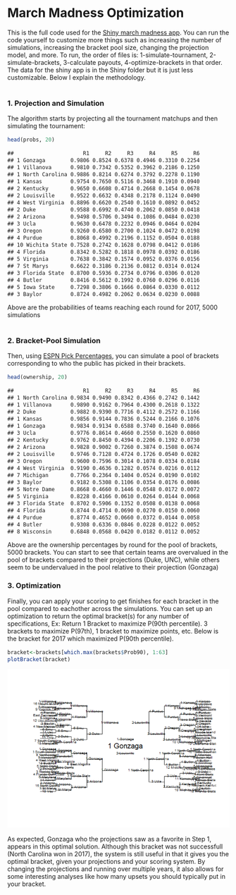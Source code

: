 # March Madness Optimization

This is the full code used for the [Shiny march madness app](https://bracketmath.shinyapps.io/ncaa/). You can run the code yourself to customize more things such as increasing the number of simulations, increasing the bracket pool size, changing the projection model, and more. To run, the order of files is: 1-simulate-tournament, 2-simulate-brackets, 3-calculate payouts, 4-optimize-brackets in that order. The data for the shiny app is in the Shiny folder but it is just less customizable. Below I explain the methodology. <br /> <br />

### 1. Projection and Simulation

The algorithm starts by projecting all the tournament matchups and then simulating the tournament:

``` r
head(probs, 20)
```

    ##                      R1     R2     R3     R4     R5     R6
    ## 1 Gonzaga        0.9806 0.8524 0.6378 0.4946 0.3310 0.2254
    ## 1 Villanova      0.9810 0.7342 0.5352 0.3962 0.2186 0.1250
    ## 1 North Carolina 0.9886 0.8214 0.6274 0.3792 0.2278 0.1190
    ## 1 Kansas         0.9754 0.7650 0.5116 0.3468 0.1910 0.0940
    ## 2 Kentucky       0.9650 0.6608 0.4714 0.2668 0.1454 0.0678
    ## 2 Louisville     0.9522 0.6632 0.4348 0.2178 0.1124 0.0490
    ## 4 West Virginia  0.8896 0.6620 0.2540 0.1610 0.0892 0.0452
    ## 2 Duke           0.9588 0.6992 0.4740 0.2062 0.0850 0.0418
    ## 2 Arizona        0.9498 0.5706 0.3494 0.1086 0.0484 0.0230
    ## 3 Ucla           0.9630 0.6478 0.2232 0.0946 0.0464 0.0204
    ## 3 Oregon         0.9260 0.6580 0.2700 0.1024 0.0472 0.0198
    ## 4 Purdue         0.8068 0.4992 0.2196 0.1152 0.0504 0.0188
    ## 10 Wichita State 0.7528 0.2742 0.1628 0.0798 0.0412 0.0186
    ## 4 Florida        0.8342 0.5282 0.1818 0.0978 0.0392 0.0186
    ## 5 Virginia       0.7638 0.3842 0.1574 0.0952 0.0376 0.0156
    ## 7 St Marys       0.6622 0.3186 0.2136 0.0812 0.0314 0.0124
    ## 3 Florida State  0.8700 0.5936 0.2734 0.0796 0.0306 0.0120
    ## 4 Butler         0.8416 0.5612 0.1992 0.0760 0.0296 0.0116
    ## 5 Iowa State     0.7298 0.3806 0.1666 0.0864 0.0330 0.0112
    ## 3 Baylor         0.8724 0.4982 0.2062 0.0634 0.0230 0.0088

Above are the probabilities of teams reaching each round for 2017, 5000 simulations <br /> <br />

### 2. Bracket-Pool Simulation

Then, using [ESPN Pick Percentages](http://games.espn.com/tournament-challenge-bracket/2017/en/whopickedwhom), you can simulate a pool of brackets corresponding to who the public has picked in their brackets.

``` r
head(ownership, 20)
```

    ##                      R1     R2     R3     R4     R5     R6
    ## 1 North Carolina 0.9834 0.9490 0.8342 0.4366 0.2742 0.1442
    ## 1 Villanova      0.9890 0.9162 0.7964 0.4300 0.2618 0.1322
    ## 2 Duke           0.9882 0.9390 0.7716 0.4112 0.2572 0.1166
    ## 1 Kansas         0.9856 0.9144 0.7836 0.5244 0.2166 0.1076
    ## 1 Gonzaga        0.9834 0.9134 0.6588 0.3740 0.1640 0.0866
    ## 3 Ucla           0.9776 0.8614 0.4660 0.2550 0.1620 0.0860
    ## 2 Kentucky       0.9762 0.8450 0.4394 0.2206 0.1392 0.0730
    ## 2 Arizona        0.9828 0.9002 0.7260 0.3874 0.1508 0.0674
    ## 2 Louisville     0.9746 0.7128 0.4724 0.1726 0.0540 0.0282
    ## 3 Oregon         0.9600 0.7596 0.3014 0.1078 0.0334 0.0184
    ## 4 West Virginia  0.9190 0.4636 0.1282 0.0574 0.0216 0.0112
    ## 7 Michigan       0.7766 0.2364 0.1404 0.0524 0.0190 0.0102
    ## 3 Baylor         0.9182 0.5308 0.1106 0.0354 0.0176 0.0086
    ## 5 Notre Dame     0.8668 0.4660 0.1446 0.0548 0.0172 0.0072
    ## 5 Virginia       0.8228 0.4166 0.0610 0.0264 0.0144 0.0068
    ## 3 Florida State  0.8702 0.5906 0.1352 0.0508 0.0138 0.0068
    ## 4 Florida        0.8744 0.4714 0.0690 0.0270 0.0150 0.0060
    ## 4 Purdue         0.8774 0.4652 0.0660 0.0372 0.0144 0.0058
    ## 4 Butler         0.9308 0.6336 0.0846 0.0228 0.0122 0.0052
    ## 8 Wisconsin      0.6848 0.0568 0.0420 0.0182 0.0112 0.0052

Above are the ownership percentages by round for the pool of brackets, 5000 brackets. You can start to see that certain teams are overvalued in the pool of brackets compared to their projections (Duke, UNC), while others seem to be undervalued in the pool relative to their projection (Gonzaga)

### 3. Optimization

Finally, you can apply your scoring to get finishes for each bracket in the pool compared to eachother across the simulations. You can set up an optimization to return the optimal bracket(s) for any number of specifications, Ex: Return 1 Bracket to maximize P(90th percentile). 3 brackets to maximize P(97th), 1 bracket to maximize points, etc. Below is the bracket for 2017 which maximized P(90th percentile).

``` r
bracket<-brackets[which.max(brackets$Prob90), 1:63]
plotBracket(bracket)
```

![](README_files/figure-markdown_github/unnamed-chunk-4-1.png)

As expected, Gonzaga who the projections saw as a favorite in Step 1, appears in this optimal solution. Although this bracket was not successfull (North Carolina won in 2017), the system is still useful in that it gives you the optimal bracket, given your projections and your scoring system. By changing the projections and running over multiple years, it also allows for some interesting analyses like how many upsets you should typically put in your bracket.
